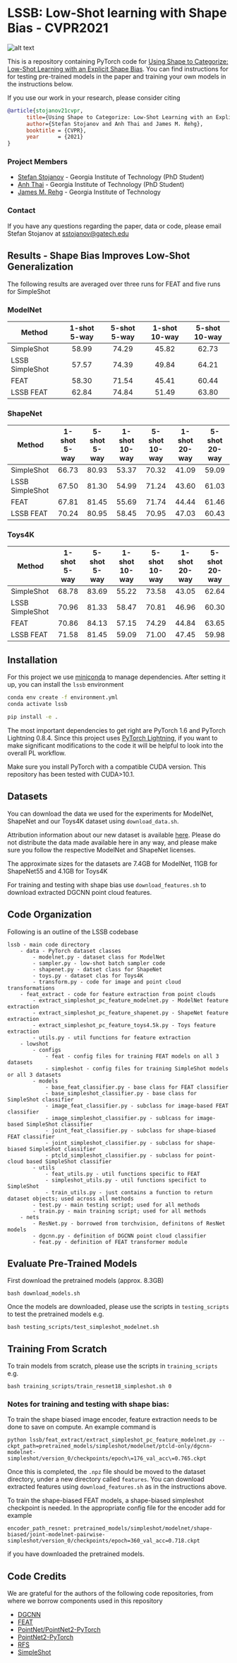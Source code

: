 # LSSB: Low-Shot learning with Shape Bias - CVPR2021

![alt text](images/teaser.png)

This is a repository containing PyTorch code for [Using Shape to Categorize: Low-Shot Learning with an Explicit Shape Bias](https://openaccess.thecvf.com/content/CVPR2021/html/Stojanov_Using_Shape_To_Categorize_Low-Shot_Learning_With_an_Explicit_Shape_CVPR_2021_paper.html). You can find instructions for for testing pre-trained models in the paper and training your own models in the instructions below.

If you use our work in your research, please consider citing 

```bibtex
@article{stojanov21cvpr,
      title={Using Shape to Categorize: Low-Shot Learning with an Explicit Shape Bias},
      author={Stefan Stojanov and Anh Thai and James M. Rehg},
      booktitle = {CVPR},
      year      = {2021}
}
```

### Project Members
- [Stefan Stojanov](https://stefanstojanov.com) - Georgia Institute of Technology (PhD Student)
- [Anh Thai](https://anhthai1997.wordpress.com) - Georgia Institute of Technology (PhD Student)
- [James M. Rehg](http://rehg.org) - Georgia Institute of Technology

### Contact
If you have any questions regarding the paper, data or code, please email Stefan Stojanov at [sstojanov@gatech.edu](mailto:sstojanov@gatech.edu)

### 

## Results - Shape Bias Improves Low-Shot Generalization

The following results are averaged over three runs for FEAT and five runs for SimpleShot

### ModelNet

| Method          | 1-shot 5-way  | 5-shot 5-way  | 1-shot 10-way  | 5-shot 10-way  |
| -------------   |:-------------:|:-------------:|:--------------:|:--------------:|
| SimpleShot      |58.99	    |74.29          |45.82           |62.73           |
| LSSB SimpleShot |57.57          |74.39          |49.84           |64.21           |
| FEAT            |58.30          |71.54          |45.41           |60.44           |
| LSSB FEAT       |62.84          |74.84          |51.49           |63.80           |

### ShapeNet

| Method          | 1-shot 5-way  | 5-shot 5-way  | 1-shot 10-way  | 5-shot 10-way  | 1-shot 20-way  | 5-shot 20-way  |
| -------------   |:-------------:|:-------------:|:--------------:|:--------------:|:--------------:|:--------------:|
| SimpleShot      | 66.73	    | 80.93	        | 53.37          | 70.32          | 41.09          | 59.09          |
| LSSB SimpleShot | 67.50	    | 81.30	        | 54.99	       | 71.24	      | 43.60	     | 61.03          |
| FEAT            | 67.81	    | 81.45	        | 55.69          | 71.74          | 44.44	     | 61.46          |
| LSSB FEAT       | 70.24         | 80.95         | 58.45          | 70.95          | 47.03          | 60.43          |

### Toys4K

| Method          | 1-shot 5-way  | 5-shot 5-way  | 1-shot 10-way  | 5-shot 10-way  | 1-shot 20-way  | 5-shot 20-way  |
| -------------   |:-------------:|:-------------:|:--------------:|:--------------:|:--------------:|:--------------:|
| SimpleShot      |68.78	    | 83.69	        | 55.22          | 73.58          | 43.05          | 62.64          |
| LSSB SimpleShot |70.96	    | 81.33	        | 58.47          | 70.81	      | 46.96          | 60.30          |
| FEAT            |70.86	    | 84.13	        | 57.15          | 74.29	      | 44.84          | 63.65          |
| LSSB FEAT       |71.58	    | 81.45	        | 59.09          | 71.00          | 47.45          | 59.98          |


## Installation

For this project we use [miniconda](https://docs.conda.io/en/latest/miniconda.html) to manage dependencies. After setting it up, you can install the `lssb` environment
```bash
conda env create -f environment.yml
conda activate lssb

pip install -e .
```

The most important dependencies to get right are PyTorch 1.6 and PyTorch Lightning 0.8.4. Since this project uses [PyTorch Lightning](https://www.pytorchlightning.ai/), if you want to make significant modifications to the code it will be helpful to look into the overall PL workflow.

Make sure you install PyTorch with a compatible CUDA version. This repository has been tested with CUDA>10.1.

## Datasets

You can download the data we used for the experiments for ModelNet, ShapeNet and our Toys4K dataset using `download_data.sh`.

Attribution information about our new dataset is available [here](https://www.dropbox.com/s/ucngbdest9of8rz/attibution_info.txt?). Please do not distribute the data made available here in any way, and please make sure you follow the respective ModelNet and ShapeNet licenses.

The approximate sizes for the datasets are 7.4GB for ModelNet, 11GB for ShapeNet55 and 4.1GB for Toys4K

For training and testing with shape bias use `download_features.sh` to download extracted DGCNN point cloud features.

## Code Organization
Following is an outline of the LSSB codebase
```
lssb - main code directory
    - data - PyTorch dataset classes
        - modelnet.py - dataset class for ModelNet
        - sampler.py - low-shot batch sampler code
        - shapenet.py - datset class for ShapeNet
        - toys.py - dataset clas for Toys4K
        - transform.py - code for image and point cloud transformations
    - feat_extract - code for feature extraction from point clouds
        - extract_simpleshot_pc_feature_modelnet.py - ModelNet feature extraction
        - extract_simpleshot_pc_feature_shapenet.py - ShapeNet feature extraction
        - extract_simpleshot_pc_feature_toys4.5k.py - Toys feature extraction
        - utils.py - util functions for feature extraction
    - lowshot
        - configs
            - feat - config files for training FEAT models on all 3 datasets
            - simpleshot - config files for training SimpleShot models or all 3 datasets
        - models
            - base_feat_classifier.py - base class for FEAT classifier
            - base_simpleshot_classifier.py - base class for SimpleShot classifier
            - image_feat_classifier.py - subclass for image-based FEAT classifier
            - image_simpleshot_classifier.py - sublcass for image-based SimpleShot classifier 
            - joint_feat_classifier.py - subclass for shape-biased FEAT classifier
            - joint_simpleshot_classifier.py - subclass for shape-biased SimpleShot classifier
            - ptcld_simpleshot_classifier.py - subclass for point-cloud based SimpleShot classifier
        - utils
            - feat_utils.py - util functions specific to FEAT
            - simpleshot_utils.py - util functions specifict to SimpleShot
            - train_utils.py - just contains a function to return dataset objects; used across all methods
        - test.py - main testing script; used for all methods
        - train.py - main training script; used for all methods
    - nets
        - ResNet.py - borrowed from torchvision, definitons of ResNet models
        - dgcnn.py - definition of DGCNN point cloud classifier
        - feat.py - definition of FEAT transformer module
```

## Evaluate Pre-Trained Models
First download the pretrained models (approx. 8.3GB)
```
bash download_models.sh
```
Once the models are downloaded, please use the scripts in `testing_scripts` to test the pretrained models e.g.
```
bash testing_scripts/test_simpleshot_modelnet.sh
```
## Training From Scratch
To train models from scratch, please use the scripts in `training_scripts` e.g.
```
bash training_scripts/train_resnet18_simpleshot.sh 0 
```

### Notes for training and testing with shape bias:
To train the shape biased image encoder, feature extraction needs to be done to save on compute. An example command is
```
python lssb/feat_extract/extract_simpleshot_pc_feature_modelnet.py --ckpt_path=pretrained_models/simpleshot/modelnet/ptcld-only/dgcnn-modelnet-simpleshot/version_0/checkpoints/epoch\=176_val_acc\=0.765.ckpt
```
Once this is completed, the `.npz` file should be moved to the dataset directory, under a new directory called `features`. You can download extracted features using `download_features.sh` as in the instructions above.

To train the shape-biased FEAT models, a shape-biased simpleshot checkpoint is needed. In the appropriate config file for the encoder add for example
```
encoder_path_resnet: pretrained_models/simpleshot/modelnet/shape-biased/joint-modelnet-pairwise-simpleshot/version_0/checkpoints/epoch=360_val_acc=0.718.ckpt
```
if you have downloaded the pretrained models.

## Code Credits
We are grateful for the authors of the following code repositories, from where we borrow components used in this repository
* [DGCNN](https://github.com/AnTao97/dgcnn.pytorch)
* [FEAT](https://github.com/Sha-Lab/FEAT)
* [PointNet/PointNet2-PyTorch](https://github.com/yanx27/Pointnet_Pointnet2_pytorch)
* [PointNet2-PyTorch](https://github.com/erikwijmans/Pointnet2_PyTorch)
* [RFS](https://github.com/WangYueFt/rfs/)
* [SimpleShot](https://github.com/mileyan/simple_shot)
